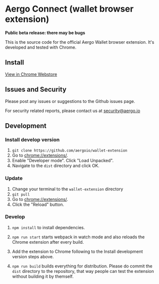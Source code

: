 # Aergo Connect (wallet browser extension)

**Public beta release: there may be bugs**

This is the source code for the official Aergo Wallet browser extension. It's developed and tested with Chrome.

## Install

[View in Chrome Webstore](https://chrome.google.com/webstore/detail/iopigoikekfcpcapjlkcdlokheickhpc)

## Issues and Security

Please post any issues or suggestions to the Github issues page.

For security related reports, please contact us at security@aergo.io

## Development

### Install develop version

1. `git clone https://github.com/aergoio/wallet-extension`
2. Go to [chrome://extensions/](chrome://extensions/).
3. Enable "Developer mode". Click "Load Unpacked".
4. Navigate to the `dist` directory and click OK.

### Update

1. Change your terminal to the `wallet-extension` directory
2. `git pull`
3. Go to [chrome://extensions/](chrome://extensions/).
4. Click the "Reload" button.

### Develop

1. `npm install` to install dependencies.

2. `npm run start` starts webpack in watch mode and also reloads the Chrome extension after every build.

3. Add the extension to Chrome following to the Install development version steps above.

4. `npm run build` builds everything for distribution. Please do commit the `dist` directory to the repository, that way people can test the extension without building it by themself.
